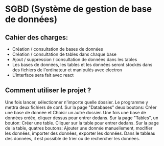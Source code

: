 # SGBD (Système de gestion de base de données)

## Cahier des charges:

- Création / consultation de bases de données
- Création / consultation de tables dans chaque base
- Ajout / suppression / consultation de données dans les tables
- Les bases de données, les tables et les données seront stockés dans des fichiers de l'ordinateur et manipulés avec electron
- L'interface sera fait avec react

## Comment utiliser le projet ?

Une fois lancer, sélectionner n'importe quelle dossier. Le programme y mettra deux fichiers de conf.
Sur la page "Databases" deux boutons: Créer une base de donnée et Choisir un autre dossier. Une fois une base de données créée, cliquer dessus pour entrer dedans.
Sur la page "Tables", un bouton: Créer une table. Cliquer sur la table pour entrer dedans.
Sur la page de la table, quatres boutons: Ajouter une donnée manuellement, modifier les données, importer des données, exporter les données. Dans le tableau des données, il est possible de trier ou de rechercher les données.
